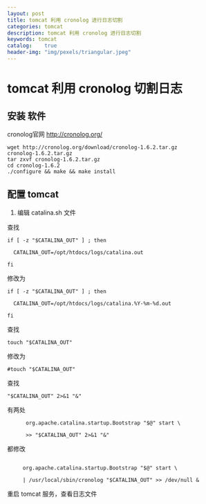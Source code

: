 ```yaml
---
layout: post
title: tomcat 利用 cronolog 进行日志切割
categories: tomcat
description: tomcat 利用 cronolog 进行日志切割
keywords: tomcat
catalog:    true
header-img: "img/pexels/triangular.jpeg"
---
```



# tomcat 利用 cronolog 切割日志


## 安装 软件

cronolog官网
http://cronolog.org/

```
wget http://cronolog.org/download/cronolog-1.6.2.tar.gz
cronolog-1.6.2.tar.gz
tar zxvf cronolog-1.6.2.tar.gz
cd cronolog-1.6.2
./configure && make && make install
```
 

## 配置 tomcat 


1. 编辑 catalina.sh 文件

查找

```
if [ -z "$CATALINA_OUT" ] ; then

  CATALINA_OUT=/opt/htdocs/logs/catalina.out

fi
```
 
修改为

```
if [ -z "$CATALINA_OUT" ] ; then

  CATALINA_OUT=/opt/htdocs/logs/catalina.%Y-%m-%d.out

fi
```

查找   

```
touch "$CATALINA_OUT"
```

修改为

```
#touch "$CATALINA_OUT"
```
  

查找 

```
"$CATALINA_OUT" 2>&1 "&"
```

有两处

```
      org.apache.catalina.startup.Bootstrap "$@" start \

      >> "$CATALINA_OUT" 2>&1 "&"
```
 

都修改

 ```

      org.apache.catalina.startup.Bootstrap "$@" start \

      | /usr/local/sbin/cronolog "$CATALINA_OUT" >> /dev/null &
```
 
重启 tomcat 服务，查看日志文件